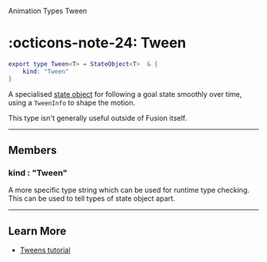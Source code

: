 <nav class="fusiondoc-api-breadcrumbs">
	<span>Animation</span>
	<span>Types</span>
	<span>Tween</span>
</nav>

<h1 class="fusiondoc-api-header" markdown>
	<span class="fusiondoc-api-icon" markdown>:octicons-note-24:</span>
	<span class="fusiondoc-api-name">Tween</span>
</h1>

```Lua
export type Tween<T> = StateObject<T>  & {
	kind: "Tween"
}
```

A specialised [state object](../stateobject) for following a goal state smoothly
over time, using a `TweenInfo` to shape the motion.

This type isn't generally useful outside of Fusion itself.

-----

## Members

<h3 markdown>
	kind
	<span class="fusiondoc-api-type">
		: "Tween"
	</span>
</h3>

A more specific type string which can be used for runtime type checking. This
can be used to tell types of state object apart.

-----

## Learn More

- [Tweens tutorial](../../../../tutorials/animation/tweens)